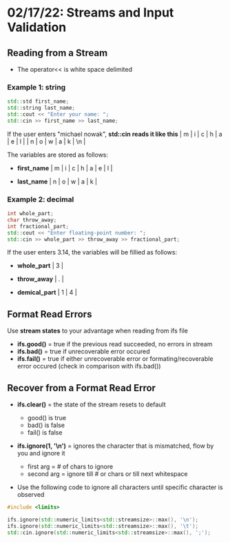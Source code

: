 # 02/17/22: Streams and Input Validation

## Reading from a Stream
- The operator<< is white space delimited 

### Example 1: string
``` cpp
std::std first_name;
std::string last_name;
std::cout << "Enter your name: ";
std::cin >> first_name >> last_name;
```

If the user enters "michael nowak", **std::cin reads it like this**
| m | i | c | h | a | e | l | | n | o | w | a | k | \n |

The variables are stored as follows:

- **first_name**
| m | i | c | h | a | e | l |

- **last_name**
| n | o | w | a | k |

### Example 2: decimal
``` cpp
int whole_part;
char throw_away;
int fractional_part;
std::cout << "Enter floating-point number: ";
std::cin >> whole_part >> throw_away >> fractional_part;
```

If the user enters 3.14, the variables will be fillied as follows:

- **whole_part**
| 3 |

- **throw_away**
| . |

- **demical_part**
| 1 | 4 |

## Format Read Errors
Use __**stream states**__ to your advantage when reading from ifs file
- __**ifs.good()**__ = true if the previous read succeeded, no errors in stream
- __**ifs.bad()**__ = true if unrecoverable error occured
- __**ifs.fail()**__ = true if either unrecoverable error or formating/recoverable error occured (check in comparison with ifs.bad())

## Recover from a Format Read Error

- __**ifs.clear()**__ = the state of the stream resets to default
    - good() is true
    - bad() is false
    - fail() is false

- __**ifs.ignore(1, '\n')**__ = ignores the character that is mismatched, flow by you and ignore it 
    - first arg = # of chars to ignore
    - second arg = ignore till # or chars or till next whitespace 

- Use the following code to ignore all characters until specific character is observed
``` cpp
#include <limits>

ifs.ignore(std::numeric_limits<std::streamsize>::max(), '\n');
ifs.ignore(std::numeric_limits<std::streamsize>::max(), '\t');
std::cin.ignore(std::numeric_limits<std::streamsize>::max(), ';');
```